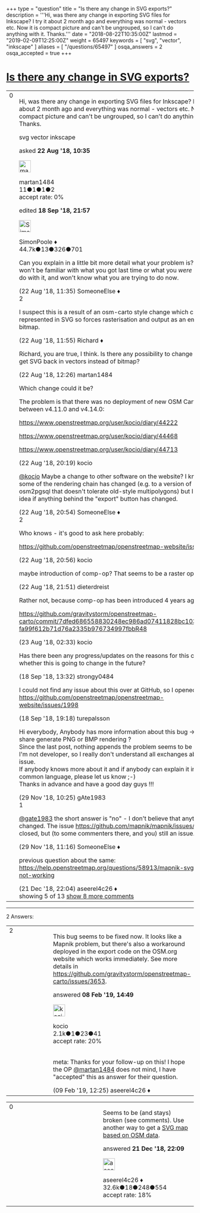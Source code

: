 +++
type = "question"
title = "Is there any change in SVG exports?"
description = '''Hi, was there any change in exporting SVG files for Inkscape?  I try it about 2 month ago and everything was normal - vectors etc. Now it is compact picture and can&#x27;t be ungrouped, so I can&#x27;t do anything with it. Thanks.'''
date = "2018-08-22T10:35:00Z"
lastmod = "2019-02-09T12:25:00Z"
weight = 65497
keywords = [ "svg", "vector", "inkscape" ]
aliases = [ "/questions/65497" ]
osqa_answers = 2
osqa_accepted = true
+++

<div class="headNormal">

# [Is there any change in SVG exports?](/questions/65497/is-there-any-change-in-svg-exports)

</div>

<div id="main-body">

<div id="askform">

<table id="question-table" style="width:100%;">
<colgroup>
<col style="width: 50%" />
<col style="width: 50%" />
</colgroup>
<tbody>
<tr>
<td style="width: 30px; vertical-align: top"><div class="vote-buttons">
<span id="post-65497-upvote" class="ajax-command post-vote up" rel="nofollow" title="I like this post (click again to cancel)"> </span>
<div id="post-65497-score" class="post-score" title="current number of votes">
0
</div>
<span id="post-65497-downvote" class="ajax-command post-vote down" rel="nofollow" title="I dont like this post (click again to cancel)"> </span> <span id="favorite-mark" class="ajax-command favorite-mark" rel="nofollow" title="mark/unmark this question as favorite (click again to cancel)"> </span>
<div id="favorite-count" class="favorite-count">
&#10;</div>
</div></td>
<td><div id="item-right">
<div class="question-body">
<p>Hi, was there any change in exporting SVG files for Inkscape? I try it about 2 month ago and everything was normal - vectors etc. Now it is compact picture and can't be ungrouped, so I can't do anything with it. Thanks.</p>
</div>
<div id="question-tags" class="tags-container tags">
<span class="post-tag tag-link-svg" rel="tag" title="see questions tagged &#39;svg&#39;">svg</span> <span class="post-tag tag-link-vector" rel="tag" title="see questions tagged &#39;vector&#39;">vector</span> <span class="post-tag tag-link-inkscape" rel="tag" title="see questions tagged &#39;inkscape&#39;">inkscape</span>
</div>
<div id="question-controls" class="post-controls">
&#10;</div>
<div class="post-update-info-container">
<div class="post-update-info post-update-info-user">
<p>asked <strong>22 Aug '18, 10:35</strong></p>
<img src="https://secure.gravatar.com/avatar/bfe566a566f7e3382b8ad6d9aa832e61?s=32&amp;d=identicon&amp;r=g" class="gravatar" width="32" height="32" alt="martan1484&#39;s gravatar image" />
<p><span>martan1484</span><br />
<span class="score" title="11 reputation points">11</span><span title="1 badges"><span class="badge1">●</span><span class="badgecount">1</span></span><span title="1 badges"><span class="silver">●</span><span class="badgecount">1</span></span><span title="2 badges"><span class="bronze">●</span><span class="badgecount">2</span></span><br />
<span class="accept_rate" title="Rate of the user&#39;s accepted answers">accept rate:</span> <span title="martan1484 has no accepted answers">0%</span></p>
</div>
<div class="post-update-info post-update-info-edited">
<p><span> edited <strong>18 Sep '18, 21:57</strong> </span></p>
<img src="https://secure.gravatar.com/avatar/ad2513d6f8e3d709d576ace900c12fa5?s=32&amp;d=identicon&amp;r=g" class="gravatar" width="32" height="32" alt="SimonPoole&#39;s gravatar image" />
<p><span>SimonPoole ♦</span><br />
<span class="score" title="44667 reputation points"><span>44.7k</span></span><span title="13 badges"><span class="badge1">●</span><span class="badgecount">13</span></span><span title="326 badges"><span class="silver">●</span><span class="badgecount">326</span></span><span title="701 badges"><span class="bronze">●</span><span class="badgecount">701</span></span></p>
</div>
</div>
<div id="comments-container-65497" class="comments-container">
<span id="65498"></span>
<div id="comment-65498" class="comment">
<div id="post-65498-score" class="comment-score">
&#10;</div>
<div class="comment-text">
<p>Can you explain in a little bit more detail what your problem is? People won't be familiar with what you got last time or what you <em>were</em> able to do with it, and won't know what you are trying to do now.</p>
</div>
<div id="comment-65498-info" class="comment-info">
<span class="comment-age">(22 Aug '18, 11:35)</span> <span class="comment-user userinfo">SomeoneElse ♦</span>
</div>
</div>
<span id="65499"></span>
<div id="comment-65499" class="comment">
<div id="post-65499-score" class="comment-score">
2
</div>
<div class="comment-text">
<p>I suspect this is a result of an osm-carto style change which can’t be represented in SVG so forces rasterisation and output as an embedded bitmap.</p>
</div>
<div id="comment-65499-info" class="comment-info">
<span class="comment-age">(22 Aug '18, 11:55)</span> <span class="comment-user userinfo">Richard ♦</span>
</div>
</div>
<span id="65500"></span>
<div id="comment-65500" class="comment">
<div id="post-65500-score" class="comment-score">
&#10;</div>
<div class="comment-text">
<p>Richard, you are true, I think. Is there any possibility to change this and get SVG back in vectors instead of bitmap?</p>
</div>
<div id="comment-65500-info" class="comment-info">
<span class="comment-age">(22 Aug '18, 12:26)</span> <span class="comment-user userinfo">martan1484</span>
</div>
</div>
<span id="65506"></span>
<div id="comment-65506" class="comment not_top_scorer">
<div id="post-65506-score" class="comment-score">
&#10;</div>
<div class="comment-text">
<p>Which change could it be?</p>
<p>The problem is that there was no deployment of new OSM Carto version between v4.11.0 and v4.14.0:</p>
<p><a href="https://www.openstreetmap.org/user/kocio/diary/44222">https://www.openstreetmap.org/user/kocio/diary/44222</a></p>
<p><a href="https://www.openstreetmap.org/user/kocio/diary/44468">https://www.openstreetmap.org/user/kocio/diary/44468</a></p>
<p><a href="https://www.openstreetmap.org/user/kocio/diary/44713">https://www.openstreetmap.org/user/kocio/diary/44713</a></p>
</div>
<div id="comment-65506-info" class="comment-info">
<span class="comment-age">(22 Aug '18, 20:19)</span> <span class="comment-user userinfo">kocio</span>
</div>
</div>
<span id="65507"></span>
<div id="comment-65507" class="comment not_top_scorer">
<div id="post-65507-score" class="comment-score">
&#10;</div>
<div class="comment-text">
<p><a href="https://help.openstreetmap.org/users/11332/kocio">@kocio</a> Maybe a change to other software on the website? I know that some of the rendering chain has changed (e.g. to a version of osm2pgsql that doesn't tolerate old-style multipolygons) but I've no idea if anything behind the "export" button has changed.</p>
</div>
<div id="comment-65507-info" class="comment-info">
<span class="comment-age">(22 Aug '18, 20:54)</span> <span class="comment-user userinfo">SomeoneElse ♦</span>
</div>
</div>
<span id="65508"></span>
<div id="comment-65508" class="comment">
<div id="post-65508-score" class="comment-score">
2
</div>
<div class="comment-text">
<p>Who knows - it's good to ask here probably:</p>
<p><a href="https://github.com/openstreetmap/openstreetmap-website/issues">https://github.com/openstreetmap/openstreetmap-website/issues</a></p>
</div>
<div id="comment-65508-info" class="comment-info">
<span class="comment-age">(22 Aug '18, 20:56)</span> <span class="comment-user userinfo">kocio</span>
</div>
</div>
<span id="65511"></span>
<div id="comment-65511" class="comment not_top_scorer">
<div id="post-65511-score" class="comment-score">
&#10;</div>
<div class="comment-text">
<p>maybe introduction of comp-op? That seems to be a raster operation.</p>
</div>
<div id="comment-65511-info" class="comment-info">
<span class="comment-age">(22 Aug '18, 21:51)</span> <span class="comment-user userinfo">dieterdreist</span>
</div>
</div>
<span id="65522"></span>
<div id="comment-65522" class="comment not_top_scorer">
<div id="post-65522-score" class="comment-score">
&#10;</div>
<div class="comment-text">
<p>Rather not, because comp-op has been introduced 4 years ago:</p>
<p><a href="https://github.com/gravitystorm/openstreetmap-carto/commit/7dfed686558830248ec986ad07411828bc103faf#diff-fa99f612b71d76a2335b976734997fbbR48">https://github.com/gravitystorm/openstreetmap-carto/commit/7dfed686558830248ec986ad07411828bc103faf#diff-fa99f612b71d76a2335b976734997fbbR48</a></p>
</div>
<div id="comment-65522-info" class="comment-info">
<span class="comment-age">(23 Aug '18, 02:33)</span> <span class="comment-user userinfo">kocio</span>
</div>
</div>
<span id="65963"></span>
<div id="comment-65963" class="comment not_top_scorer">
<div id="post-65963-score" class="comment-score">
&#10;</div>
<div class="comment-text">
<p>Has there been any progress/updates on the reasons for this change or whether this is going to change in the future?</p>
</div>
<div id="comment-65963-info" class="comment-info">
<span class="comment-age">(18 Sep '18, 13:32)</span> <span class="comment-user userinfo">strongy0484</span>
</div>
</div>
<span id="65969"></span>
<div id="comment-65969" class="comment not_top_scorer">
<div id="post-65969-score" class="comment-score">
&#10;</div>
<div class="comment-text">
<p>I could not find any issue about this over at GitHub, so I opened one: <a href="https://github.com/openstreetmap/openstreetmap-website/issues/1998">https://github.com/openstreetmap/openstreetmap-website/issues/1998</a></p>
</div>
<div id="comment-65969-info" class="comment-info">
<span class="comment-age">(18 Sep '18, 19:18)</span> <span class="comment-user userinfo">turepalsson</span>
</div>
</div>
<span id="66984"></span>
<div id="comment-66984" class="comment not_top_scorer">
<div id="post-66984-score" class="comment-score">
&#10;</div>
<div class="comment-text">
<p>Hi everybody, Anybody has more information about this bug -&gt; SVG share generate PNG or BMP rendering ?<br />
Since the last post, nothing appends the problem seems to be unsolved. I'm not developer, so I really don't understand all exchanges about this issue.<br />
If anybody knows more about it and if anybody can explain it in common language, please let us know ;-)<br />
Thanks in advance and have a good day guys !!!</p>
</div>
<div id="comment-66984-info" class="comment-info">
<span class="comment-age">(29 Nov '18, 10:25)</span> <span class="comment-user userinfo">gAte1983</span>
</div>
</div>
<span id="66987"></span>
<div id="comment-66987" class="comment">
<div id="post-66987-score" class="comment-score">
1
</div>
<div class="comment-text">
<p><a href="https://help.openstreetmap.org/users/15976/gate1983">@gate1983</a> the short answer is "no" - I don't believe that anything has changed. The issue <a href="https://github.com/mapnik/mapnik/issues/3749">https://github.com/mapnik/mapnik/issues/3749</a> is closed, but (to some commenters there, and you) still an issue.</p>
</div>
<div id="comment-66987-info" class="comment-info">
<span class="comment-age">(29 Nov '18, 11:16)</span> <span class="comment-user userinfo">SomeoneElse ♦</span>
</div>
</div>
<span id="67312"></span>
<div id="comment-67312" class="comment not_top_scorer">
<div id="post-67312-score" class="comment-score">
&#10;</div>
<div class="comment-text">
<p>previous question about the same: <a href="/questions/58913/mapnik-svg-output-not-working">https://help.openstreetmap.org/questions/58913/mapnik-svg-output-not-working</a></p>
</div>
<div id="comment-67312-info" class="comment-info">
<span class="comment-age">(21 Dec '18, 22:04)</span> <span class="comment-user userinfo">aseerel4c26 ♦</span>
</div>
</div>
</div>
<div id="comment-tools-65497" class="comment-tools">
<span class="comments-showing"> showing 5 of 13 </span> <a href="#" class="show-all-comments-link">show 8 more comments</a>
</div>
<div class="clear">
&#10;</div>
<div id="comment-65497-form-container" class="comment-form-container">
&#10;</div>
<div class="clear">
&#10;</div>
</div></td>
</tr>
</tbody>
</table>

------------------------------------------------------------------------

<div class="tabBar">

<span id="sort-top"></span>

<div class="headQuestions">

2 Answers:

</div>

</div>

<span id="67940"></span>

<div id="answer-container-67940" class="answer accepted-answer">

<table style="width:100%;">
<colgroup>
<col style="width: 50%" />
<col style="width: 50%" />
</colgroup>
<tbody>
<tr>
<td style="width: 30px; vertical-align: top"><div class="vote-buttons">
<span id="post-67940-upvote" class="ajax-command post-vote up" rel="nofollow" title="I like this post (click again to cancel)"> </span>
<div id="post-67940-score" class="post-score" title="current number of votes">
2
</div>
<span id="post-67940-downvote" class="ajax-command post-vote down" rel="nofollow" title="I dont like this post (click again to cancel)"> </span> <span class="accept-answer on" rel="nofollow" title="aseerel4c26 has selected this answer as the correct answer"> </span>
</div></td>
<td><div class="item-right">
<div class="answer-body">
<p>This bug seems to be fixed now. It looks like a Mapnik problem, but there's also a workaround deployed in the export code on the OSM.org website which works immediately. See more details in <a href="https://github.com/gravitystorm/openstreetmap-carto/issues/3653">https://github.com/gravitystorm/openstreetmap-carto/issues/3653</a>.</p>
</div>
<div class="answer-controls post-controls">
&#10;</div>
<div class="post-update-info-container">
<div class="post-update-info post-update-info-user">
<p>answered <strong>08 Feb '19, 14:49</strong></p>
<img src="https://secure.gravatar.com/avatar/e228dd20b7da2a6c8f559e2118ce08d3?s=32&amp;d=identicon&amp;r=g" class="gravatar" width="32" height="32" alt="kocio&#39;s gravatar image" />
<p><span>kocio</span><br />
<span class="score" title="2054 reputation points"><span>2.1k</span></span><span title="1 badges"><span class="badge1">●</span><span class="badgecount">1</span></span><span title="23 badges"><span class="silver">●</span><span class="badgecount">23</span></span><span title="41 badges"><span class="bronze">●</span><span class="badgecount">41</span></span><br />
<span class="accept_rate" title="Rate of the user&#39;s accepted answers">accept rate:</span> <span title="kocio has 14 accepted answers">20%</span> </br></br></p>
</div>
</div>
<div id="comments-container-67940" class="comments-container">
<span id="67947"></span>
<div id="comment-67947" class="comment">
<div id="post-67947-score" class="comment-score">
&#10;</div>
<div class="comment-text">
<p>meta: Thanks for your follow-up on this! I hope the OP <a href="https://help.openstreetmap.org/users/15561/martan1484">@martan1484</a> does not mind, I have "accepted" this as answer for their question.</p>
</div>
<div id="comment-67947-info" class="comment-info">
<span class="comment-age">(09 Feb '19, 12:25)</span> <span class="comment-user userinfo">aseerel4c26 ♦</span>
</div>
</div>
</div>
<div id="comment-tools-67940" class="comment-tools">
&#10;</div>
<div class="clear">
&#10;</div>
<div id="comment-67940-form-container" class="comment-form-container">
&#10;</div>
<div class="clear">
&#10;</div>
</div></td>
</tr>
</tbody>
</table>

</div>

<span id="67314"></span>

<div id="answer-container-67314" class="answer">

<table style="width:100%;">
<colgroup>
<col style="width: 50%" />
<col style="width: 50%" />
</colgroup>
<tbody>
<tr>
<td style="width: 30px; vertical-align: top"><div class="vote-buttons">
<span id="post-67314-upvote" class="ajax-command post-vote up" rel="nofollow" title="I like this post (click again to cancel)"> </span>
<div id="post-67314-score" class="post-score" title="current number of votes">
0
</div>
<span id="post-67314-downvote" class="ajax-command post-vote down" rel="nofollow" title="I dont like this post (click again to cancel)"> </span>
</div></td>
<td><div class="item-right">
<div class="answer-body">
<p>Seems to be (and stays) broken (see comments). Use another way to get a <a href="https://wiki.openstreetmap.org/wiki/SVG">SVG map based on OSM data</a>.</p>
</div>
<div class="answer-controls post-controls">
&#10;</div>
<div class="post-update-info-container">
<div class="post-update-info post-update-info-user">
<p>answered <strong>21 Dec '18, 22:09</strong></p>
<img src="https://secure.gravatar.com/avatar/66f0dc05b44574e3894be07b0b37cf37?s=32&amp;d=identicon&amp;r=g" class="gravatar" width="32" height="32" alt="aseerel4c26&#39;s gravatar image" />
<p><span>aseerel4c26 ♦</span><br />
<span class="score" title="32615 reputation points"><span>32.6k</span></span><span title="18 badges"><span class="badge1">●</span><span class="badgecount">18</span></span><span title="248 badges"><span class="silver">●</span><span class="badgecount">248</span></span><span title="554 badges"><span class="bronze">●</span><span class="badgecount">554</span></span><br />
<span class="accept_rate" title="Rate of the user&#39;s accepted answers">accept rate:</span> <span title="aseerel4c26 has 169 accepted answers">18%</span> </br></p>
</div>
</div>
<div id="comments-container-67314" class="comments-container">
&#10;</div>
<div id="comment-tools-67314" class="comment-tools">
&#10;</div>
<div class="clear">
&#10;</div>
<div id="comment-67314-form-container" class="comment-form-container">
&#10;</div>
<div class="clear">
&#10;</div>
</div></td>
</tr>
</tbody>
</table>

</div>

<div class="paginator-container-left">

</div>

</div>

</div>

